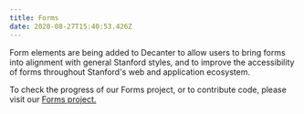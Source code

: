 ```yaml
---
title: Forms
date: 2020-08-27T15:40:53.426Z
---
```

Form elements are being added to Decanter to allow users to bring forms into alignment with general Stanford styles, and to improve the accessibility of forms throughout Stanford's web and application ecosystem.

To check the progress of our Forms project, or to contribute code, please visit our [Forms project.](https://github.com/SU-SWS/decanter/projects/29)
